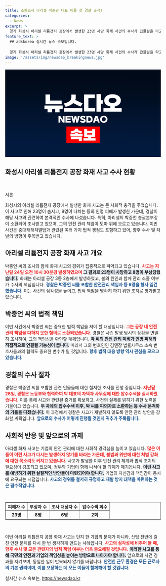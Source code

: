 ```yaml
---
title: 소환조사 아리셀 박순관 대표 아들 첫 경찰 출석!
categories:
  - News
excerpt: >
  경기 화성시 아리셀 리튬전지 공장에서 발생한 23명 사망 화재 사건의 수사가 급물살을 타고 있습니다. 경찰은 총괄본부장 박중언 씨를 피의자로 소환, 안전 관리 소홀에 대한 책임을 추궁하고 있습니다. 이번 조사가 사건의 전모를 밝혀낼 중요한 전환점이 될 것으로 기대됩니다.
feature_text: >
  ## adskorea 실시간 뉴스 속보입니다.

  경기 화성시 아리셀 리튬전지 공장에서 발생한 23명 사망 화재 사건의 수사가 급물살을 타고 있습니다. 경찰은 총괄본부장 박중언 씨를 피의자로 소환, 안전 관리 소홀에 대한 책임을 추궁하고 있습니다. 이번 조사가 사건의 전모를 밝혀낼 중요한 전환점이 될 것으로 기대됩니다.
image: '/assets/img/newsdao_breakingnews.jpg'
---
```


<p><img src="/assets/img/newsdao_breakingnews.jpg" alt="adskorea 속보" /></p>

<h2 data-ke-size="size26">화성시 아리셀 리튬전지 공장 화재 사고 수사 현황</h2>

<p data-ke-size="size16">&nbsp;</p>

<p>서론</p>

<p>화성시의 아리셀 리튬전지 공장에서 발생한 화재 사고는 큰 사회적 충격을 주었습니다. 이 사고로 인해 23명이 숨지고, 8명이 다치는 등의 인명 피해가 발생한 가운데, 경찰이 해당 사고와 관련하여 본격적인 수사에 나섰습니다. 특히, 아리셀의 박중언 총괄본부장이 소환되어 조사받고 있으며, 그의 안전 관리 책임이 도마 위에 오르고 있습니다. 이번 사건은 중대재해처벌법과 관련된 여러 가지 법적 쟁점도 포함하고 있어, 향후 수사 및 처벌의 방향이 주목받고 있습니다.</p>

<h2 data-ke-size="size26">아리셀 리튬전지 공장 화재 사고 개요</h2>

<p>박중언 씨의 조사와 함께 화재 사고의 경위가 집중적으로 파악되고 있습니다. <b><span style="color: #ee2323;">사고는 지난달 24일 오전 10시 30분경 발생하였으며</span></b> <b><span style="background-color: #21538527;">그 결과로 23명이 사망하고 8명이 부상당했습니다.</span></b> 화재는 아리셀 공장 3동 2층에서 발생하였고, 불의 원인과 함께 관리 소홀 여부가 수사의 핵심입니다. <b><span style="color: #1a5490;">경찰은 박중언 씨를 포함한 안전관리 책임자 등 6명을 형사 입건했습니다.</span></b> 이는 사건의 심각성을 높이고, 법적 책임을 명확히 하기 위한 조치로 평가받고 있습니다.</p>

<h2 data-ke-size="size26">박중언 씨의 법적 책임</h2>

<p>이번 사건에서 박중언 씨는 중요한 법적 책임을 져야 할 대상입니다. <b><span style="color: #ee2323;">그는 공장 내 안전 관리 책임을 다하지 못한 혐의로 소환되었습니다.</span></b> 경찰은 사건 발생 당시의 상황을 면밀히 조사하여, 그의 책임성을 확인할 계획입니다. <b><span style="background-color: #21538527;">박 씨의 안전 관리 미비가 인명 피해와 직접적으로 연결될 가능성이 큽니다.</span></b> 따라서 그의 변호인인 김앤장 법률사무소 소속 변호사들과의 협력도 중요한 변수가 될 것입니다. <b><span style="color: #1a5490;">향후 법적 대응 방향 역시 관심을 모으고 있습니다.</span></b></p>

<h2 data-ke-size="size26">경찰의 수사 절차</h2>

<p>경찰은 박중언 씨를 포함한 관련 인물들에 대한 철저한 조사를 진행 중입니다. <b><span style="color: #ee2323;">지난달 26일, 경찰은 노동부와 협력하여 박 대표의 자택과 사무실에 대한 압수수색을 실시하였습니다.</span></b> 이를 통해 사고와 관련된 증거를 확보하고, 사건의 실체를 밝히기 위한 노력을 기울이고 있습니다. <b><span style="background-color: #21538527;">두 차례의 압수수색 이후, 박 씨를 피의자로 소환하는 등 수사 본격화의 기틀을 다졌습니다.</span></b> 이 과정에서 경찰은 사고가 재발하지 않도록 안전 관리 방안을 강화할 계획입니다. <b><span style="color: #1a5490;">앞으로의 수사가 어떻게 진행될 것인지 귀추가 주목됩니다.</span></b></p>

<h2 data-ke-size="size26">사회적 반응 및 앞으로의 과제</h2>

<p>아리셀 화재 사고는 기업의 안전 관리에 대한 사회적 경각심을 높이고 있습니다. <b><span style="color: #ee2323;">많은 이들이 이런 사고가 다시는 발생하지 않기를 바라는 가운데, 불법과 위반에 대한 처벌 강화에 대한 목소리도 커지고 있습니다.</span></b> 사고가 발생한 이후 안전 관리 체계와 법적 조치의 필요성이 강조되고 있으며, 정부와 기업이 함께 나서야 할 과제가 제기됩니다. <b><span style="background-color: #21538527;">이런 사고를 예방하기 위한 실질적인 방안들이 마련되어야 합니다.</span></b> 기업의 자신감과 책임감이 동시에 요구되는 시점입니다. <b><span style="color: #1a5490;">사고의 경위를 철저히 규명하고 재발 방지 대책을 마련하는 것은 필수적입니다.</span></b></p>

<p data-ke-size="size16">&nbsp;</p>

<table style="width: 100%;" cellspacing="0" cellpadding="0" border="1">
  <tr>
    <td style="text-align: center; height: 17px;"><b>피해자 수</b></td>
    <td style="text-align: center; height: 17px;"><b>부상자 수</b></td>
    <td style="text-align: center; height: 17px;"><b>조사 대상자 수</b></td>
    <td style="text-align: center; height: 17px;"><b>압수수색 회수</b></td>
  </tr>
  <tr>
    <td style="text-align: center; height: 17px;"><b>23명</b></td>
    <td style="text-align: center; height: 17px;"><b>8명</b></td>
    <td style="text-align: center; height: 17px;"><b>6명</b></td>
    <td style="text-align: center; height: 17px;"><b>2회</b></td>
  </tr>
</table>

<p data-ke-size="size16">&nbsp;</p>

<p>이번 아리셀 리튬전지 공장 화재 사고는 단지 한 기업의 문제가 아니라, 산업 전반에 걸친 안전 문제를 다시 한 번 생각하게 만드는 사례입니다. <b><span style="color: #ee2323;">사고의 심각성에 비추어 볼 때, 향후 수사 및 모든 관련자의 법적 책임 여부는 더욱 중요해질 것입니다.</span></b> <b><span style="background-color: #21538527;">이러한 사고를 통해 국민의 안전과 기업의 책임성을 높이는 방향으로 나아가야 합니다.</span></b> 앞으로의 사건 경과를 지켜보며, 동일한 일이 반복되지 않기를 바랍니다. <b><span style="color: #1a5490;">안전한 근무 환경은 모든 근로자의 기본 권리이며, 이를 보장하는 데 모든 이들이 함께해야 할 것입니다.</span></b></p>
실시간 뉴스 속보는, <a href="https://newsdao.kr" rel="dofollow">https://newsdao.kr</a>


